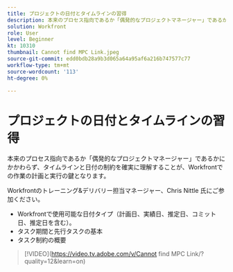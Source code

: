 ```yaml
---
title: プロジェクトの日付とタイムラインの習得
description: 本来のプロセス指向であるか「偶発的なプロジェクトマネージャー」であるかにかかわらず、タイムラインと日付の制約を確実に理解することが、Workfrontでの作業の計画と実行の鍵となります。
solution: Workfront
role: User
level: Beginner
kt: 10310
thumbnail: Cannot find MPC Link.jpeg
source-git-commit: edd0bdb28a9b3d065a64a95af6a216b747577c77
workflow-type: tm+mt
source-wordcount: '113'
ht-degree: 0%

---
```


# プロジェクトの日付とタイムラインの習得

本来のプロセス指向であるか「偶発的なプロジェクトマネージャー」であるかにかかわらず、タイムラインと日付の制約を確実に理解することが、Workfrontでの作業の計画と実行の鍵となります。

Workfrontのトレーニング&amp;デリバリー担当マネージャー、Chris Nittle 氏にご参加ください。

* Workfrontで使用可能な日付タイプ（計画日、実績日、推定日、コミット日、推定日を含む）。
* タスク期間と先行タスクの基本
* タスク制約の概要

>[!VIDEO](https://video.tv.adobe.com/v/Cannot find MPC Link/?quality=12&amp;learn=on)
